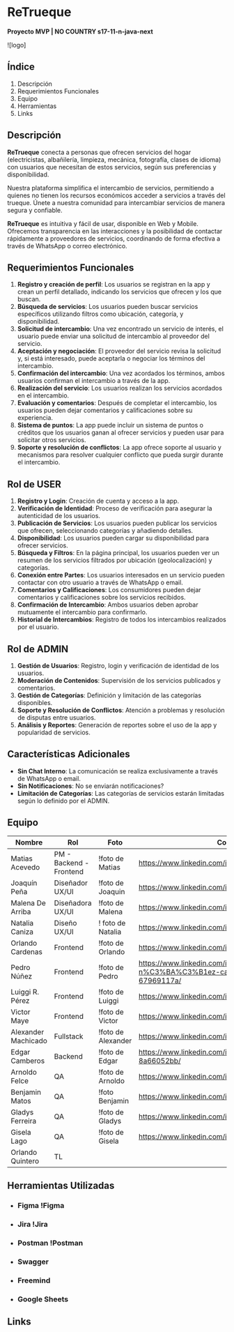 # **ReTrueque**

**Proyecto MVP | NO COUNTRY s17-11-n-java-next**

![logo]

## **Índice**

1. Descripción
2. Requerimientos Funcionales
3. Equipo
4. Herramientas
5. Links

## **Descripción**

**ReTrueque** conecta a personas que ofrecen servicios del hogar (electricistas, albañilería, limpieza, mecánica, fotografía, clases de idioma) con usuarios que necesitan de estos servicios, según sus preferencias y disponibilidad.

Nuestra plataforma simplifica el intercambio de servicios, permitiendo a quienes no tienen los recursos económicos acceder a servicios a través del trueque. Únete a nuestra comunidad para intercambiar servicios de manera segura y confiable.

**ReTrueque** es intuitiva y fácil de usar, disponible en Web y Mobile. Ofrecemos transparencia en las interacciones y la posibilidad de contactar rápidamente a proveedores de servicios, coordinando de forma efectiva a través de WhatsApp o correo electrónico.

## **Requerimientos Funcionales**

1. **Registro y creación de perfil**: Los usuarios se registran en la app y crean un perfil detallado, indicando los servicios que ofrecen y los que buscan.
2. **Búsqueda de servicios**: Los usuarios pueden buscar servicios específicos utilizando filtros como ubicación, categoría, y disponibilidad.
3. **Solicitud de intercambio**: Una vez encontrado un servicio de interés, el usuario puede enviar una solicitud de intercambio al proveedor del servicio.
4. **Aceptación y negociación**: El proveedor del servicio revisa la solicitud y, si está interesado, puede aceptarla o negociar los términos del intercambio.
5. **Confirmación del intercambio**: Una vez acordados los términos, ambos usuarios confirman el intercambio a través de la app.
6. **Realización del servicio**: Los usuarios realizan los servicios acordados en el intercambio.
7. **Evaluación y comentarios**: Después de completar el intercambio, los usuarios pueden dejar comentarios y calificaciones sobre su experiencia.
8. **Sistema de puntos**: La app puede incluir un sistema de puntos o créditos que los usuarios ganan al ofrecer servicios y pueden usar para solicitar otros servicios.
9. **Soporte y resolución de conflictos**: La app ofrece soporte al usuario y mecanismos para resolver cualquier conflicto que pueda surgir durante el intercambio.

## **Rol de USER**

1. **Registro y Login**: Creación de cuenta y acceso a la app.
2. **Verificación de Identidad**: Proceso de verificación para asegurar la autenticidad de los usuarios.
3. **Publicación de Servicios**: Los usuarios pueden publicar los servicios que ofrecen, seleccionando categorías y añadiendo detalles.
4. **Disponibilidad**: Los usuarios pueden cargar su disponibilidad para ofrecer servicios. 
5. **Búsqueda y Filtros**: En la página principal, los usuarios pueden ver un resumen de los servicios filtrados por  ubicación (geolocalización) y categorías.
6. **Conexión entre Partes**: Los usuarios interesados en un servicio pueden contactar con otro usuario a través de WhatsApp o email.
7. **Comentarios y Calificaciones**: Los consumidores pueden dejar comentarios y calificaciones sobre los servicios recibidos.
8. **Confirmación de Intercambio**: Ambos usuarios deben aprobar mutuamente el intercambio para confirmarlo.
9. **Historial de Intercambios**: Registro de todos los intercambios realizados por el usuario. 

## **Rol de ADMIN**

1. **Gestión de Usuarios**: Registro, login y verificación de identidad de los usuarios.
2. **Moderación de Contenidos**: Supervisión de los servicios publicados y comentarios.
3. **Gestión de Categorías**: Definición y limitación de las categorías disponibles.
4. **Soporte y Resolución de Conflictos**: Atención a problemas y resolución de disputas entre usuarios. 
5. **Análisis y Reportes**: Generación de reportes sobre el uso de la app y popularidad de servicios.

## **Características Adicionales**

- **Sin Chat Interno**: La comunicación se realiza exclusivamente a través de WhatsApp o email.
- **Sin Notificaciones**: No se enviarán notificaciones?
- **Limitación de Categorías**: Las categorías de servicios estarán limitadas según lo definido por el ADMIN.

## **Equipo**

| Nombre          | Rol                | Foto                    | Contacto        | 
| --------------- | ------------------ | ----------------------- | --------------- | 
| Matias Acevedo  | PM - Backend - Frontend | !foto de Matias    | https://www.linkedin.com/in/matias-nicolas-acevedo/ |
| Joaquín Peña    | Diseñador UX/UI    | !foto de Joaquin        | https://www.linkedin.com/in/joaquinpe/ |
| Malena De Arriba| Diseñadora UX/UI   | !foto de Malena         | https://www.linkedin.com/in/malena-de-arriba/ |
| Natalia Caniza  | Diseño UX/UI       | ! foto de Natalia       | https://www.linkedin.com/in/naticaniza/ |
| Orlando Cardenas| Frontend           | !foto de Orlando        | https://www.linkedin.com/in/orlandocardenasvillegas/ |
| Pedro Núñez     | Frontend           | !foto de Pedro          | https://www.linkedin.com/in/pedro-alejandro-n%C3%BA%C3%B1ez-casta%C3%B1eda-67969117a/ |
| Luiggi R. Pérez | Frontend           | !foto de Luiggi         | https://www.linkedin.com/in/luiggi-rosas/ |
| Victor Maye     | Frontend           | !foto de Victor         | https://www.linkedin.com/in/victor-fullstack/ |
| Alexander Machicado| Fullstack       | !foto de Alexander      | https://www.linkedin.com/in/machicadogomezalexander/ |
| Edgar Camberos  | Backend            | !foto de Edgar          | https://www.linkedin.com/in/edgar-camberos-8a66052bb/| 
| Arnoldo Felce   | QA                 | !foto de Arnoldo        | https://www.linkedin.com/in/arnoldo-felce-rondón/ |
| Benjamin Matos  | QA                 | !foto Benjamin          | https://www.linkedin.com/in/benjaminmatosvega/ |
| Gladys Ferreira | QA                 | !foto de Gladys         | https://www.linkedin.com/in/gladys-ferreira/ |
| Gisela Lago     | QA                 | !foto de Gisela         | https://www.linkedin.com/in/giselalago/ |
| Orlando Quintero| TL                 | |

## **Herramientas Utilizadas**

- ### Figma !Figma
- ### Jira !Jira
- ### Postman !Postman
- ### Swagger
- ### Freemind
- ### Google Sheets

## **Links**
